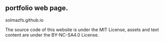 ## portfolio web page.

solmazfs.github.io

The source code of this website is under the MIT License, assets and text content are under the BY-NC-SA4.0 License.
